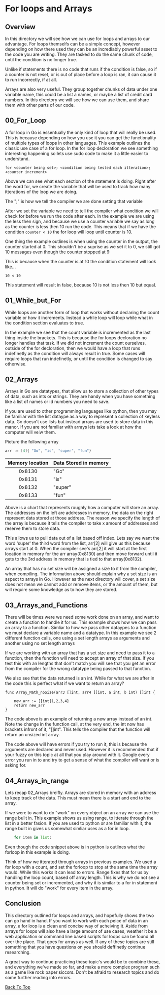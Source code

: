 # For loops and Arrays

## Overview
In this directory we will see how we can use for loops and arrays to our advantage. For loops themselfs can be a simple concept, however depending on how there used they can be an incrediably powerful asset to the code you are writing. They are tasked to do the same chunk of code, until the condition is no longer true.

Unlike if statements there is no code that runs if the condition is false, so if a counter is not reset, or is out of place before a loop is ran, it can cause it to run incorrectly, if at all.

Arrays are also very useful. They group together chunks of data under one variable name, this could be a list a names, or maybe a list of credit card numbers. In this directory we will see how we can use them, and share them with other parts of our code.

## 00_For_Loop
A for loop in Go is essentually the only kind of loop that will really be used. This is because depending on how you use it you can get the functionality of multiple types of loops in other languages. This example outlines the classic use case of a for loop. In the for loop decloration we see something interesting happening so lets use sudo code to make it a little easier to understand.

```
for <counter being set>; <condition being tested each itteration>; <counter increment>
```
Above we can see what each section of the statement is doing. Right after the word for, we create the variable that will be used to track how many itterations of the loop we are doing.

The ";" is how we tell the compiler we are done setting that variable

After we set the variable we need to tell the compiler what condition we will check for before we run the code after each. In the example we are using the less then sign, and because we use a counter variable we say as long as the counter is less then 10 run the code. This means that if we have the condition ``` counter < 10 ``` the for loop will loop until counter is 10.

One thing the example outlines is when using the counter in the output, the counter started at 0. This shouldn't be a suprise as we set it to 0, we still got 10 messages even though the counter stopped at 9

This is because when the counter is at 10 the condition statement will look like...

```
10 < 10
```
This statement will result in false, because 10 is not less then 10 but equal.

## 01_While_but_For

While loops are another form of loop that works without declaring the count variable or how it increments. Instead a while loop will loop while what in the condition section evaluates to true.

In the example we see that the count variable is incremented as the last thing inside the brackets. This is because the for loops decloration no longer handles that task. If we did not increment the count ourselves, outside of the for decloration, then we would have a loop that runs indefinetly as the condition will always result in true. Some cases will require loops that run indefinetly, or until the condition is changed to say otherwise.

## 02_Arrays

Arrays in Go are datatypes, that allow us to store a collection of other types of data, such as ints or strings. They are handy when you have something like a list of names or id numbers you need to save.

If you are used to other programming languages like python, then you may be familiar with the list dataype as a way to represent a collection of keyless data. Go doesn't use lists but instead arrays are used to store data in this manor. If you are not familiar with arrays lets take a look at how the computer will veiw them.

Picture the following array
```go
arr := [4]{ "Go", "is", "super", "fun"}
```

| Memory location   | Data Stored in memory |
| :-:               | :---                  |
| 0x8130            | "Go"                  |
| 0x8131            | "is"                  |   
| 0x8132            | "super"               |
| 0x8133            | "fun"                 |


Above is a chart that represents roughly how a computer will store an array. The addresses on the left are addresses in memory, the data on the right represent data stored at those address. The reason we specify the length of the array is because it tells the compiler to take x amount of addresses and reserve them to store data.

This allows us to pull data out of a list based off index. Lets say we want the word 'super' the third word from the list, arr[2] will give us this because arrays start at 0. When the compiler see's arr[2] it will start at the first location in memory for the arr array(0x8130) and then move forward until it gets to the 3rd address in memory that is tied to that array(0x8132).

An array that has no set size will be assigned a size to it from the compiler, when compiling. The information above should explain why a set size is an aspect to arrays in Go. However as the next directory will cover, a set size does not mean we cannot add or remove items, or the amount of them, but will require some knowledge as to how they are stored.

## 03_Arrays_and_Functions

There will be times were we need some work done on an array, and want to create a function to handle it for us. This example shows how we can pass an array to a function. Simliar to how we pass other dataypes to a function we must declare a variable name and a datatype. In this example we see 2 different function calls, one using a set length arrays as arguments and another using no set length arrays

If we are working with an array that has a set size and need to pass it to a function, then the function will need to accept an array of that size. If you test this with an lengths that don't match you will see that you get an error from the compiler for the wrong datatype being passed to that function.

We also see that the data returned is an int. While for what we are after in the code this is perfect what if we want to return an array?

```
func Array_Math_noSize(arr3 []int, arr4 []int, a int, b int) []int {

	new_arr := []int{1,2,3,4}
	return new_arr
}
```
The code above is an example of returning a new array instead of an int. Note the change in the function call, at the very end, the int now has brackets infront of it, "[]int". This tells the compiler that the function will return an unsized int array.

The code above will have errors if you try to run it, this is because the arguments are declared and never used. However it is recommended that if your fuzzy on this topic at all that you play around with it. Google every error you run in to and try to get a sense of what the compiler will want or is asking for.

## 04_Arrays_in_range

Lets recap 02_Arrays breifly. Arrays are stored in memory with an address to keep track of the data. This must mean there is a start and end to the array.

If we were to want to do "work" on every object on an array we can use the range built in. This example shows us using range, to itterate through the list in a better fasion. If you are used to python or are familiar with it, the range built in gives us somewhat simliar uses as a for in loop.
```python
	for item in list:
``` 
Even though the code snippet above is in python is outlines what the forloop in this example is doing.

Think of how we itterated through arrays in previous examples. We used a for loop with a count, and set the forloop to stop at the same time the array would. While this works it can lead to errors. Range fixes that for us by handling the loop count, based off array length. This is why we do not see a counter being set or incremented, and why it is similar to a for in statement in python. It will do "work" for every item in the array.

## Conclusion

This directory outlined for loops and arrays, and hopefully shows the two can go hand in hand. If you want to work with each peice of data in an array, a for loop is a clean and concise way of acheiving it. Aside from arrays for loops will also have a large amount of use cases, weather it be a web application or command line based scripts for loops can be found all over the place. That goes for arrays as well. If any of these topics are still something that you have questions on you should deffinetly continue researching.

A great way to continue practicing these topic's would be to combine these, and everything we've made so far, and make a more complex program such as a game like rock paper siccors. Don't be afraid to research topics and do some further reading into errors.

[Back To Top](#loops_and_arrays)